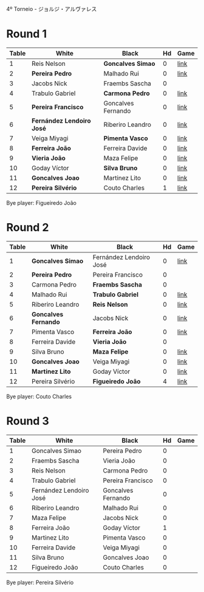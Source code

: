 4º Torneio - ジョルジ・アルヴァレス

# Round 1

| Table | White | Black | Hd | Game |
| ----- | ----- | ----- | -- | ---- |
| 1 | Reis Nelson | **Goncalves Simao** | 0 | [link](https://online-go.com/game/22050207) |
| 2 | **Pereira Pedro** | Malhado Rui | 0 | [link](https://gokibitz.com/kifu/B1GvZ5dQU) |
| 3 | Jacobs Nick | Fraembs Sascha | 0 | |
| 4 | Trabulo Gabriel | **Carmona Pedro** | 0 | [link](https://gokibitz.com/kifu/r1srkm57L) |
| 5 | **Pereira Francisco** | Goncalves Fernando | 0 | [link](https://gokibitz.com/kifu/H1v9WGQNU) |
| 6 | **Fernández Lendoiro José** | Riberiro Leandro | 0 | [link](https://gokibitz.com/kifu/HJnml1Cm8) |
| 7 | Veiga Miyagi | **Pimenta Vasco** | 0 | [link](https://gokibitz.com/kifu/By-u2vNNL) |
| 8 | **Ferreira João** | Ferreira Davide | 0 | [link](https://gokibitz.com/kifu/HyP0mGXVI) |
| 9 | **Vieria João** | Maza Felipe | 0 | [link](https://gokibitz.com/kifu/ByBJMlpXU) |
|10 | Goday Víctor| **Silva Bruno** | 0 | [link](https://gokibitz.com/kifu/H1TmsawEI) |
|11 | **Goncalves Joao** | Martinez Lito | 0 | [link](https://gokibitz.com/kifu/BkW4wTHV8) |
|12 | **Pereira Silvério** | Couto Charles| 1 | [link](https://online-go.com/game/22048926) |

Bye player: Figueiredo João


# Round 2

| Table | White | Black | Hd | Game |
| ----- | ----- | ----- | -- | ---- |
| 1 | **Goncalves Simao** | Fernández Lendoiro José | 0 | [link](https://online-go.com/game/22367902) | 
| 2 | **Pereira Pedro** | Pereira Francisco | 0 | |
| 3 | Carmona Pedro | **Fraembs Sascha** | 0 | |
| 4 | Malhado Rui | **Trabulo Gabriel** | 0 | [link](https://gokibitz.com/kifu/BJGU_jUSI?path=111) |
| 5 | Riberiro Leandro | **Reis Nelson** | 0 | [link](https://online-go.com/game/22314441) |
| 6 | **Goncalves Fernando** | Jacobs Nick | 0 | [link](https://gokibitz.com/kifu/BJYL7FBSI) |
| 7 | Pimenta Vasco | **Ferreira João** | 0 | [link](https://gokibitz.com/kifu/HyzklHNH8) |
| 8 | Ferreira Davide | **Vieria João** | 0 | |
| 9 | Silva Bruno| **Maza Felipe** | 0 | [link](https://gokibitz.com/kifu/rJZEEAqHL) |
|10 | **Goncalves Joao** | Veiga Miyagi | 0 | [link](https://gokibitz.com/kifu/BycpPNOHL) |
|11 | **Martinez Lito** | Goday Víctor | 0 | [link](https://gokibitz.com/kifu/B1Ehh3srL) |
|12 | Pereira Silvério | **Figueiredo João** | 4 | [link](https://online-go.com/game/22448890) |

Bye player: Couto Charles

# Round 3

| Table | White | Black | Hd | Game |
| ----- | ----- | ----- | -- | ---- |
| 1 | Goncalves Simao | Pereira Pedro | 0 | | 
| 2 | Fraembs Sascha | Vieria João | 0 | |
| 3 | Reis Nelson | Carmona Pedro | 0 | |
| 4 | Trabulo Gabriel | Pereira Francisco | 0 | |
| 5 | Fernández Lendoiro José | Goncalves Fernando | 0 | |
| 6 | Riberiro Leandro | Malhado Rui | 0 | |
| 7 | Maza Felipe | Jacobs Nick | 0 | |
| 8 | Ferreira João | Goday Víctor | 1 | |
| 9 | Martinez Lito | Pimenta Vasco | 0 | |
|10 | Ferreira Davide | Veiga Miyagi | 0 | |
|11 | Silva Bruno | Goncalves Joao | 0 | |
|12 | Figueiredo João | Couto Charles | 0 | |

Bye player: Pereira Silvério
